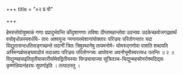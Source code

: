 +++
title = "०२ प्र वो"

+++

हेमरुतोवोयुष्माकं गणाः प्रप्रादुर्भवन्ति कीदृशागणाः तविषाः दीप्तामहान्तोवा उदन्यवः उदकेच्छवोजगद्रक्षार्थं वयोवृधोन्नस्यवर्धयि- तारः अश्वयुजः ग्मनायरथेशानांयोक्तारः परिज्रयः परितोगन्तारः यदा विद्युतासन्दधतिसङ्गच्छन्ते तदानीं त्रितः त्रिषुस्थानेषु तायमनोमे- घोमरुद्गणोवा वाशति शब्दयति अस्मिन्पक्षेसङ्घवादोयं तदाआपः परिज्रयः परितोगन्त्र्यः आपोवना अवनौभूमौस्वरत्यधः पतन्ति ॥ २ ॥विद्युन्महसइतितृतीयाकारीर्यामेवद्वितीयस्याः पिण्ड्यायाज्या सूत्रितञ्च-चिद्युन्महसोनरोश्मदिद्यवः कृष्णन्नियानंहरयः सुपर्णाइति । तत्पाठस्तु ।
